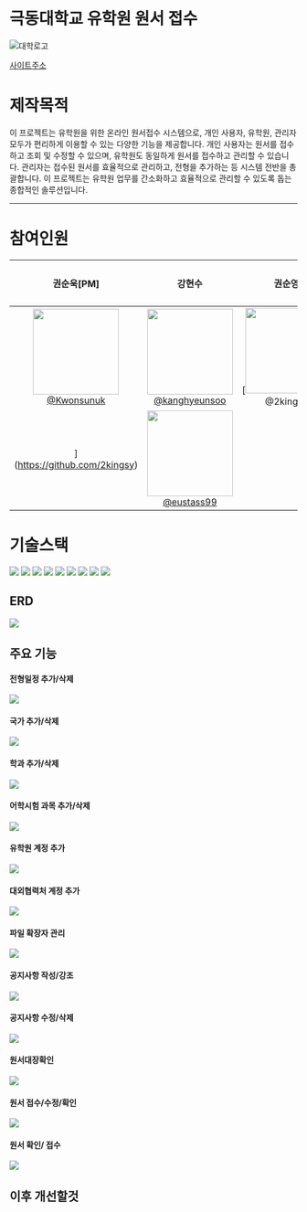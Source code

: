 # 극동대학교 유학원 원서 접수

![대학로고](https://github.com/kanghyeunsoo/readmepratice/blob/main/kdulogo_white.png?raw=true)

[사이트주소](https://international.kdu.ac.kr/applicant/main)

# 제작목적

이 프로젝트는 유학원을 위한 온라인 원서접수 시스템으로, 개인 사용자, 유학원, 관리자 모두가 편리하게 이용할 수 있는 다양한 기능을 제공합니다. 개인 사용자는 원서를 접수하고 조회 및 수정할 수 있으며, 유학원도 동일하게 원서를 접수하고 관리할 수 있습니다. 관리자는 접수된 원서를 효율적으로 관리하고, 전형을 추가하는 등 시스템 전반을 총괄합니다. 이 프로젝트는 유학원 업무를 간소화하고 효율적으로 관리할 수 있도록 돕는 종합적인 솔루션입니다.

-----

# 참여인원



<div align="center">

|                                                                  **권순욱[PM]**                                                                  |                                                                  **강현수**                                                                  |                                                                  **권순영**                                                                                     |                                                                  **임형준**                                                                      |
|:-------------------------------------------------------------------------------------------------------:|:------------------------------------------------------------------------------------------------------------------------:|:-------------------------------------------------------------------------------------------------------------------------:|:-------------------------------------------------------------------------------------------------------------------------:|
| [<img src="https://avatars.githubusercontent.com/u/163942668?v=4" height=150 width=150> <br/> @Kwonsunuk](https://github.com/Kwonsunuk) | [<img src="https://avatars.githubusercontent.com/u/163082998?v=4" height=150 width=150> <br/> @kanghyeunsoo](https://github.com/kanghyeunsoo) | [<img src="[https://avatars.githubusercontent.com/u/44068819?s=400&u=a1b8a0231ed86addc10bbfbac63eee55d03cca41&v=4]" height=150 width=150> <br/> @2kingsy
](https://github.com/2kingsy) | [<img src="https://avatars.githubusercontent.com/u/129202761?v=4" height=150 width=150> <br/> @eustass99](https://github.com/eustass99) |

</div>


# 기술스택

<div>
<img src="https://img.shields.io/badge/Java-F7DF1E?style=flat-square"/>

<img src="https://img.shields.io/badge/HTML5-E34F26?style=flat-square&logo=HTML5&logoColor=ffffff"/>

<img src="https://img.shields.io/badge/CSS-1572B6?style=flat-square&logo=CSS3&logoColor=ffffff"/>

<img src="https://img.shields.io/badge/JavaScript-F7DF1E?style=flat-square&logo=JavaScript&logoColor=ffffff"/>

<img src="https://img.shields.io/badge/Bootstrap-7952B3?style=flat-square&logo=Bootstrap&logoColor=white"/>

<img src="https://img.shields.io/badge/Apache Tomcat-F8DC75?style=flat-square&logo=Apache Tomcat&logoColor=black"/>

<img src="https://img.shields.io/badge/jQuery-0769AD?style=flat-square&logo=jQuery&logoColor=white"/> 

<img src="https://img.shields.io/badge/intellijidea-000000?style=flat&logo=intellijidea&logoColor=white"/>

<img src="https://img.shields.io/badge/mysql-4479A1?style=flat&logo=mysql&logoColor=white"/>

</div>

## ERD

<img src="https://github.com/kanghyeunsoo/readmepratice/blob/main/erd.PNG?raw=true"/>

## 주요 기능
#### 전형일정 추가/삭제
<img src="https://github.com/kanghyeunsoo/readmepratice/blob/main/%EC%A0%84%ED%98%95%EC%9D%BC%EC%A0%95.gif?raw=true"/>

#### 국가 추가/삭제
<img src="https://github.com/kanghyeunsoo/readmepratice/blob/main/%EA%B5%AD%EA%B0%80.gif?raw=true"/>

#### 학과 추가/삭제
<img src="https://github.com/kanghyeunsoo/readmepratice/blob/main/%ED%95%99%EA%B3%BC.gif?raw=true"/>

#### 어학시험 과목 추가/삭제
<img src="https://github.com/kanghyeunsoo/readmepratice/blob/main/%EC%96%B4%ED%95%99%EC%8B%9C%ED%97%98.gif?raw=true"/>

#### 유학원 계정 추가
<img src="https://github.com/kanghyeunsoo/readmepratice/blob/main/%EC%9C%A0%ED%95%99%EC%9B%90%20%EA%B3%84%EC%A0%95.gif?raw=true"/>

#### 대외협력처 계정 추가
<img src="https://github.com/kanghyeunsoo/readmepratice/blob/main/%EB%8C%80%EC%99%B8%ED%98%91%EB%A0%A5%EC%B2%98%20%EA%B3%84%EC%A0%95.gif?raw=true"/>

#### 파일 확장자 관리
<img src="https://github.com/kanghyeunsoo/readmepratice/blob/main/%ED%8C%8C%EC%9D%BC%20%ED%99%95%EC%9E%A5%EC%9E%90.gif?raw=true"/>

#### 공지사항 작성/강조
<img src="https://github.com/kanghyeunsoo/readmepratice/blob/main/%EA%B3%B5%EC%A7%80%20%EC%9E%91%EC%84%B1.gif?raw=true"/>

#### 공지사항 수정/삭제
<img src="https://github.com/kanghyeunsoo/readmepratice/blob/main/%EA%B3%B5%EC%A7%80%20%EC%88%98%EC%A0%95%20%EC%82%AD%EC%A0%9C.gif?raw=true"/>

#### 원서대장확인
<img src="https://github.com/kanghyeunsoo/readmepratice/blob/main/%EC%9B%90%EC%84%9C%EB%8C%80%EC%9E%A5.gif?raw=true"/>

#### 원서 접수/수정/확인
<img src="https://github.com/kanghyeunsoo/readmepratice/blob/main/%EA%B4%80%EB%A6%AC%EC%9E%90%20%EC%9B%90%EC%84%9C%20%ED%99%95%EC%9D%B8%20%EB%B0%8E%20%EC%A0%91%EC%88%98.gif?raw=true"/>

#### 원서 확인/ 접수
<img src="https://github.com/kanghyeunsoo/readmepratice/blob/main/%EB%A1%9C%EA%B7%B8%EC%9D%B8%20%EC%9B%90%EC%84%9C%20%EC%A0%91%EC%88%98%20%EB%B0%8E%20%EC%88%98%EC%A0%95.gif?raw=true"/>

## 이후 개선할것


